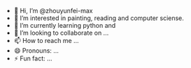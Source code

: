 - 👋 Hi, I’m @zhouyunfei-max
- 👀 I’m interested in painting, reading and computer sciense.
- 🌱 I’m currently learning python and 
- 💞️ I’m looking to collaborate on ...
- 📫 How to reach me ...
- 😄 Pronouns: ...
- ⚡ Fun fact: ...

<!---
zhouyunfei-max/zhouyunfei-max is a ✨ special ✨ repository because its `README.md` (this file) appears on your GitHub profile.
You can click the Preview link to take a look at your changes.
--->
